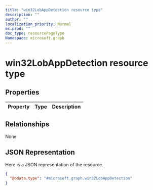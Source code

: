 ```yaml
---
title: "win32LobAppDetection resource type"
description: ""
author: ""
localization_priority: Normal
ms.prod: ""
doc_type: resourcePageType
Namespace: microsoft.graph
---
```



# win32LobAppDetection resource type



## Properties
|Property|Type|Description|
|:---|:---|:---|

## Relationships
None

## JSON Representation
Here is a JSON representation of the resource.
<!-- {
  "blockType": "resource",
  "@odata.type": "microsoft.graph.win32LobAppDetection"
}
-->
``` json
{
  "@odata.type": "#microsoft.graph.win32LobAppDetection"
}
```

